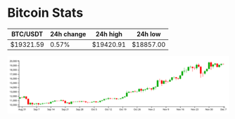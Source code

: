 # Bitcoin Stats

BTC/USDT|24h change|24h high|24h low|
|---|---|---|---|
|$19321.59|0.57%|$19420.91|$18857.00|

<img src="./chart.svg">
